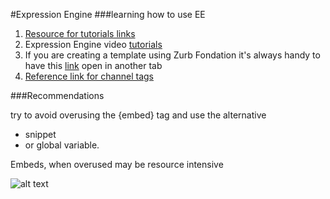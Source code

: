 #Expression Engine
###learning how to use EE

1. [Resource for tutorials links](http://couchable.co/blog/post/complete-expressionengine-for-beginners-resource-list)
2. Expression Engine video [tutorials](http://www.youtube.com/playlist?list=PL7D18703E2B770DA0)
3. If you are creating a template using Zurb Fondation it's always handy to have this [link](http://foundation.zurb.com/docs/components/pagination.html) open in another tab
4. [Reference link for channel tags](http://ellislab.com/expressionengine/user-guide/add-ons/channel/index.html)

###Recommendations

try to avoid overusing the {embed} tag and use the alternative 

* snippet 
* or global variable.

Embeds, when overused may be resource intensive 


![alt text](http://digital-doodle.me/wp-content/themes/digital-doodle/images/logo.png "digital-doodle")
